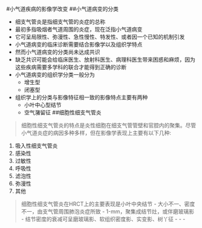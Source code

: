 #小气道疾病的影像学改变
##小气道病变的分类
- 细支气管炎是指细支气管的炎症的总称
- 最初多指吸烟者气道周围的炎症，现在泛指小气道病变
- 它可呈局限性、弥漫性、急性慢性、特发性、或者因一个已知的机制引发
- 小气道病变的临床诊断需要结合影像学以及组织学特点
- 然而小气道病变的分类尚未达成共识
- 缺乏共识可能会给临床医生、放射科医生、病理科医生带来困惑和麻烦，因为这些疾病需要多学科的联合才能得到正确的诊断
- 小气道病变的组织学分类一般分为
    - 增生型
    - 闭塞型
- 组织学上的分类与影像特征相一致的影像特点主要有两种
    - 小叶中心型结节
    - 空气潴留征
##细胞性细支气管炎
>细胞性细支气管炎的特点是炎性细胞在细支气管管壁和官腔内的聚集。尽管小气道炎症的病因多种多样，但在影像学表现上主要有以下几种:
1. 吸入性细支气管炎
2. 感染性
3. 过敏性
4. 呼吸性
5. 滤泡性
6. 弥漫性
7. 其他
> 细胞性细支气管炎在HRCT上的主要表现是小叶中央结节
    - 大小不一、密度不一，由支气管周围肺泡炎症所致
    - 1-mm，聚集成结节灶，或伴磨玻璃影
    - 结节密度的衰减可呈磨玻璃影、软组织密度影、实变影、树丫征
    - 
    - 
    - 